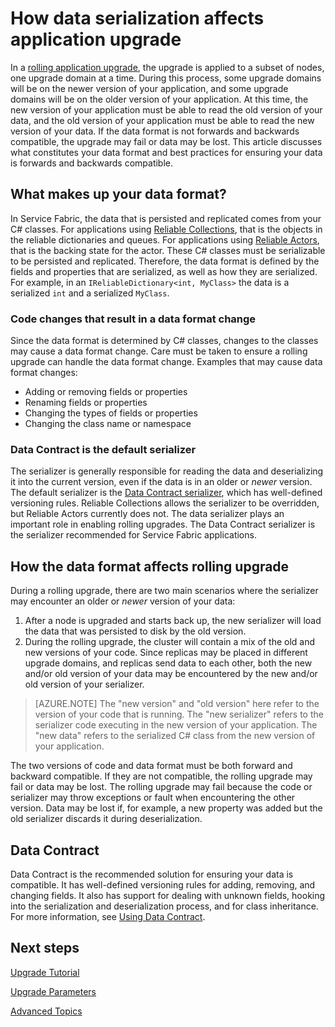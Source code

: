 <properties
   pageTitle="Application upgrade: data serialization | Microsoft Azure"
   description="Best practices for data serialization and how it affects rolling application upgrades."
   services="service-fabric"
   documentationCenter=".net"
   authors="jessebenson"
   manager="timlt"
   editor=""/>

<tags
   ms.service="service-fabric"
   ms.devlang="dotnet"
   ms.topic="article"
   ms.tgt_pltfrm="NA"
   ms.workload="NA"
   ms.date="10/15/2015"
   ms.author="jesseb"/>


# How data serialization affects application upgrade

In a [rolling application upgrade](service-fabric-application-upgrade.md), the upgrade is applied to a subset of nodes, one upgrade domain at a time. During this process, some upgrade domains will be on the newer version of your application, and some upgrade domains will be on the older version of your application. At this time, the new version of your application must be able to read the old version of your data, and the old version of your application must be able to read the new version of your data. If the data format is not forwards and backwards compatible, the upgrade may fail or data may be lost. This article discusses what constitutes your data format and best practices for ensuring your data is forwards and backwards compatible.


## What makes up your data format?

In Service Fabric, the data that is persisted and replicated comes from your C# classes. For applications using [Reliable Collections](service-fabric-reliable-services-reliable-collections.md), that is the objects in the reliable dictionaries and queues. For applications using [Reliable Actors](service-fabric-reliable-actors-introduction.md), that is the backing state for the actor. These C# classes must be serializable to be persisted and replicated. Therefore, the data format is defined by the fields and properties that are serialized, as well as how they are serialized. For example, in an `IReliableDictionary<int, MyClass>` the data is a serialized `int` and a serialized `MyClass`.

### Code changes that result in a data format change

Since the data format is determined by C# classes, changes to the classes may cause a data format change. Care must be taken to ensure a rolling upgrade can handle the data format change. Examples that may cause data format changes:

- Adding or removing fields or properties
- Renaming fields or properties
- Changing the types of fields or properties
- Changing the class name or namespace

### Data Contract is the default serializer

The serializer is generally responsible for reading the data and deserializing it into the current version, even if the data is in an older or *newer* version. The default serializer is the [Data Contract serializer](https://msdn.microsoft.com/library/ms733127.aspx), which has well-defined versioning rules. Reliable Collections allows the serializer to be overridden, but Reliable Actors currently does not. The data serializer plays an important role in enabling rolling upgrades. The Data Contract serializer is the serializer recommended for Service Fabric applications.


## How the data format affects rolling upgrade

During a rolling upgrade, there are two main scenarios where the serializer may encounter an older or *newer* version of your data:

1. After a node is upgraded and starts back up, the new serializer will load the data that was persisted to disk by the old version.
2. During the rolling upgrade, the cluster will contain a mix of the old and new versions of your code. Since replicas may be placed in different upgrade domains, and replicas send data to each other, both the new and/or old version of your data may be encountered by the new and/or old version of your serializer.

> [AZURE.NOTE] The "new version" and "old version" here refer to the version of your code that is running. The "new serializer" refers to the serializer code executing in the new version of your application. The "new data" refers to the serialized C# class from the new version of your application.

The two versions of code and data format must be both forward and backward compatible. If they are not compatible, the rolling upgrade may fail or data may be lost. The rolling upgrade may fail because the code or serializer may throw exceptions or fault when encountering the other version. Data may be lost if, for example, a new property was added but the old serializer discards it during deserialization.


## Data Contract

Data Contract is the recommended solution for ensuring your data is compatible. It has well-defined versioning rules for adding, removing, and changing fields. It also has support for dealing with unknown fields, hooking into the serialization and deserialization process, and for class inheritance. For more information, see [Using Data Contract](https://msdn.microsoft.com/library/ms733127.aspx).


## Next steps

[Upgrade Tutorial](service-fabric-application-upgrade-tutorial.md)

[Upgrade Parameters](service-fabric-application-upgrade-parameters.md)

[Advanced Topics](service-fabric-application-upgrade-advanced.md)
